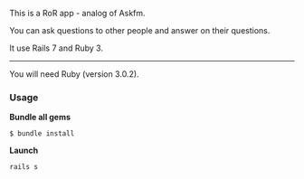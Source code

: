 This is a RoR app - analog of Askfm.

You can ask questions to other people and answer on
their questions.

It use Rails 7 and Ruby 3.
***
You will need Ruby (version 3.0.2).

### Usage

**Bundle all gems**

```
$ bundle install
```
**Launch**

```
rails s
```
